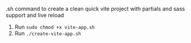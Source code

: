 .sh command to create a clean quick vite project with partials and sass support and live reload

1. Run `sudo chmod +x vite-app.sh`
2. Run `./create-vite-app.sh`
